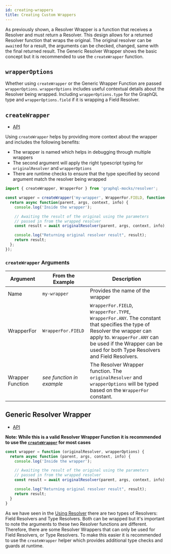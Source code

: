 ```yaml
---
id: creating-wrappers
title: Creating Custom Wrappers
---
```


As previously shown, a Resolver Wrapper is a function that receives a Resolver and must return a Resolver. This design
allows for a returned Resolver function that wraps the original. The original resolver can be `await`ed for a result,
the arguments can be checked, changed, same with the final returned result.
The Generic Resolver Wrapper shows the basic concept but it is recommended to use the `createWrapper` function.

## `wrapperOptions`

Whether using `createWrapper` or the Generic Wrapper Function are passed `wrapperOptions`. `wrapperOptions` includes useful contextual details about the Resolver being wrapped. Including `wrapperOptions.type`
for the GraphQL type and `wrapperOptions.field` if it is wrapping a Field Resolver.

## `createWrapper`
* [API](pathname:///api/graphql-mocks/modules/resolver.html#createWrapper)

Using `createWrapper` helps by providing more context about the wrapper and includes the following benefits:
* The wrapper is named which helps in debugging through multiple wrappers
* The second argument will apply the right typescript typing for `originalResolver` and `wrapperOptions`
* There are runtime checks to ensure that the type specified by second argument match the resolver being wrapped

```js
import { createWrapper, WrapperFor } from 'graphql-mocks/resolver';

const wrapper = createWrapper('my-wrapper', WrapperFor.FIELD, function(originalResolver, wrapperOptions) {
  return async function(parent, args, context, info) {
    console.log('Inside the wrapper');

    // Awaiting the result of the original using the parameters
    // passed in from the wrapped resolver
    const result = await originalResolver(parent, args, context, info);

    console.log("Returning original resolver result", result);
    return result;
  };
});
```

### `createWrapper` Arguments

| Argument | From the Example | Description |
| --- | --- | --- |
| Name | `my-wrapper` | Provides the name of the wrapper
| WrapperFor | `WrapperFor.FIELD` | `WrapperFor.FIELD`, `WrapperFor.TYPE`, `WrapperFor.ANY`. The constant that specifies the type of Resolver the wrapper can apply to. `WrapperFor.ANY` can be used if the Wrapper can be used for both Type Resolvers and Field Resolvers.
| Wrapper Function | _see function in example_ | The Resolver Wrapper function. The `originalResolver` and `wrapperOptions` will be typed based on the `WrapperFor` constant. |


## Generic Resolver Wrapper
* [API](pathname:///api/graphql-mocks/modules/resolver.types.html#GenericWrapperFunction)

**Note: While this is a valid Resolver Wrapper Function it is recommended to use the [`createWrapper`](#createwrapper) for most cases**

```js
const wrapper = function (originalResolver, wrapperOptions) {
  return async function (parent, args, context, info) {
    console.log('Inside the wrapper');

    // Awaiting the result of the original using the parameters
    // passed in from the wrapped resolver
    const result = await originalResolver(parent, args, context, info);

    console.log("Returning original resolver result", result);
    return result;
  }
}
```

As we have seen in the [Using Resolver](/docs/resolver/using-resolvers) there are two types of Resolvers: Field
Resolvers and Type Resolvers. Both can be wrapped but it's important to note the arguments to these two Resolver
functions are different. Therefore, there are some Resolver Wrappers that can only be used for Field Resolvers, or Type Resolvers. To make this easier it is recommended to use the `createWrapper` helper which provides additional type checks and guards at runtime.
